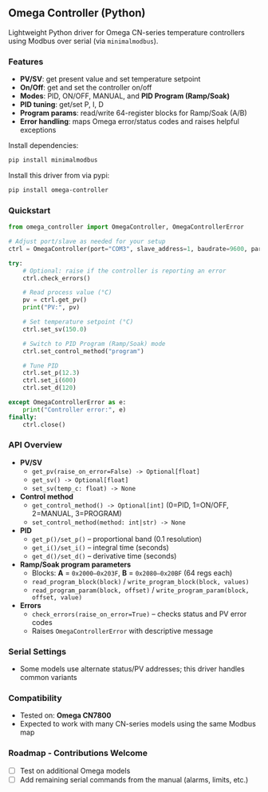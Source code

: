 ## Omega Controller (Python)

Lightweight Python driver for Omega CN-series temperature controllers using Modbus over serial (via `minimalmodbus`).

### Features
- **PV/SV**: get present value and set temperature setpoint
- **On/Off**: get and set the controller on/off
- **Modes**: PID, ON/OFF, MANUAL, and **PID Program (Ramp/Soak)**
- **PID tuning**: get/set P, I, D
- **Program params**: read/write 64-register blocks for Ramp/Soak (A/B)
- **Error handling**: maps Omega error/status codes and raises helpful exceptions

Install dependencies:
```bash
pip install minimalmodbus
```

Install this driver from via pypi:
```bash
pip install omega-controller
```

### Quickstart
```python
from omega_controller import OmegaController, OmegaControllerError

# Adjust port/slave as needed for your setup
ctrl = OmegaController(port="COM3", slave_address=1, baudrate=9600, parity="even", bytesize=7, stopbits=1, mode="ascii")

try:
    # Optional: raise if the controller is reporting an error
    ctrl.check_errors()

    # Read process value (°C)
    pv = ctrl.get_pv()
    print("PV:", pv)

    # Set temperature setpoint (°C)
    ctrl.set_sv(150.0)

    # Switch to PID Program (Ramp/Soak) mode
    ctrl.set_control_method("program")

    # Tune PID
    ctrl.set_p(12.3)
    ctrl.set_i(600)
    ctrl.set_d(120)

except OmegaControllerError as e:
    print("Controller error:", e)
finally:
    ctrl.close()
```

### API Overview
- **PV/SV**
  - `get_pv(raise_on_error=False) -> Optional[float]`
  - `get_sv() -> Optional[float]`
  - `set_sv(temp_c: float) -> None`
- **Control method**
  - `get_control_method() -> Optional[int]`  (0=PID, 1=ON/OFF, 2=MANUAL, 3=PROGRAM)
  - `set_control_method(method: int|str) -> None`
- **PID**
  - `get_p()/set_p()` – proportional band (0.1 resolution)
  - `get_i()/set_i()` – integral time (seconds)
  - `get_d()/set_d()` – derivative time (seconds)
- **Ramp/Soak program parameters**
  - Blocks: **A** = `0x2000–0x203F`, **B** = `0x2080–0x20BF` (64 regs each)
  - `read_program_block(block)` / `write_program_block(block, values)`
  - `read_program_param(block, offset)` / `write_program_param(block, offset, value)`
- **Errors**
  - `check_errors(raise_on_error=True)` – checks status and PV error codes
  - Raises `OmegaControllerError` with descriptive message

### Serial Settings
- Some models use alternate status/PV addresses; this driver handles common variants

### Compatibility
- Tested on: **Omega CN7800**
- Expected to work with many CN-series models using the same Modbus map

### Roadmap - Contributions Welcome
- [ ] Test on additional Omega models
- [ ] Add remaining serial commands from the manual (alarms, limits, etc.)